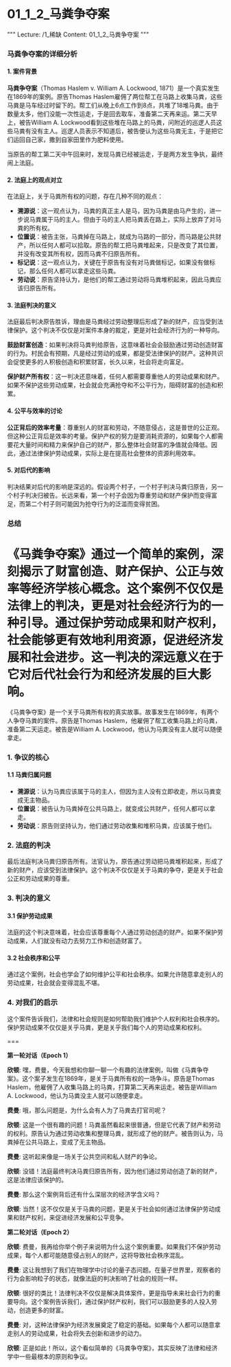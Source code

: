 # 01_1_2_马粪争夺案

"""
Lecture: /1_稀缺
Content: 01_1_2_马粪争夺案
"""

### 马粪争夺案的详细分析

#### 1. 案件背景

**马粪争夺案**（Thomas Haslem v. William A. Lockwood, 1871）是一个真实发生在1869年的案例。原告Thomas Haslem雇佣了两位帮工在马路上收集马粪，这些马粪是马车经过时留下的。帮工们从晚上6点工作到8点，共堆了18堆马粪。由于数量太多，他们没能一次性运走，于是回去取车，准备第二天再来运。第二天早上，被告William A. Lockwood看到这些堆在马路上的马粪，问附近的巡逻人员这些马粪有没有主人。巡逻人员表示不知道后，被告便认为这些马粪无主，于是把它们运回自己家，撒到自家田里作为肥料使用。

当原告的帮工第二天中午回来时，发现马粪已经被运走，于是两方发生争执，最终闹上法庭。

#### 2. 法庭上的观点对立

在法庭上，关于马粪所有权的问题，存在几种不同的观点：

- **溯源说**：这一观点认为，马粪的真正主人是马，因为马粪是由马产生的，进一步说马粪属于马的主人。但由于马的主人把马粪丢在路上，实际上放弃了对马粪的所有权。
- **位置说**：被告主张，马粪掉在马路上，就成为马路的一部分，而马路是公共财产，所以任何人都可以拾取。原告的帮工把马粪堆起来，只是改变了其位置，并没有改变其所有权，因而马粪不归原告所有。
- **标记说**：这一观点认为，关键在于原告有没有对马粪做标记，如果没有做标记，那么任何人都可以拿走这些马粪。
- **劳动说**：原告坚持认为，是他们的帮工通过劳动将马粪堆积起来，因此马粪应该归原告所有。

#### 3. 法庭判决的意义

法庭最后判决原告胜诉，理由是马粪经过劳动整理后形成了新的财产，应当受到法律保护。这个判决不仅仅是对案件本身的裁定，更是对社会经济行为的一种导向。

**鼓励财富创造**：如果判决将马粪判给原告，这意味着社会会鼓励通过劳动创造财富的行为。村民会有预期，凡是经过劳动的成果，都是受法律保护的财产。这种共识会促使更多的人积极创造和积累财富，长久以来，社会将走向富足。

**保护财产所有权**：这一判决还意味着，任何人都需要尊重他人的劳动成果和财产。如果不保护这些劳动成果，社会就会充满抢夺和不公平行为，阻碍财富的创造和积累。

#### 4. 公平与效率的讨论

**公正背后的效率考量**：尊重别人的财富和劳动，不随意侵占，这是普世的公正观。但这种公正背后是效率的考量。保护产权的努力是要消耗资源的，如果每个人都需要花大量时间和精力来保护自己的财产，那么整体社会财富的净值就会降低。因此，通过法律保护劳动成果，实际上是在提高社会整体的资源利用效率。

#### 5. 对后代的影响

判决结果对后代的影响是深远的。假设两个村子，一个村子判决马粪归原告，另一个村子判决归被告。长远来看，第一个村子会因为尊重劳动和财产保护而变得富足，而第二个村子则可能因为抢夺行为的泛滥而变得贫困。

### 总结

《马粪争夺案》通过一个简单的案例，深刻揭示了财富创造、财产保护、公正与效率等经济学核心概念。这个案例不仅仅是法律上的判决，更是对社会经济行为的一种引导。通过保护劳动成果和财产权利，社会能够更有效地利用资源，促进经济发展和社会进步。这一判决的深远意义在于它对后代社会行为和经济发展的巨大影响。
===
《马粪争夺案》是一个关于马粪所有权的真实故事。故事发生在1869年，有两个人争夺马粪的案件。原告是Thomas Haslem，他雇佣了帮工收集马路上的马粪，准备第二天运走。被告是William A. Lockwood，他认为马粪没有主人就可以随便拿走。

### 1. 争议的核心

#### 1.1 马粪归属问题
- **溯源说**：认为马粪应该属于马的主人，但因为主人没有立即收走，所以马粪变成无主物品。
- **位置说**：被告认为马粪掉在公共马路上，就变成公共财产，任何人都可以拿走。
- **劳动说**：原告则坚持认为，他们通过劳动收集和堆积马粪，应该属于他们。

### 2. 法庭的判决

最后法庭判决马粪归原告所有。法官认为，原告通过劳动把马粪堆积起来，形成了新的财产，应该受到法律保护。这个判决不仅仅是关于马粪的争夺，更是关于社会公正和劳动成果的尊重。

### 3. 判决的意义

#### 3.1 保护劳动成果
法庭的这个判决意味着，社会应该尊重每个人通过劳动创造的财产。如果不保护劳动成果，人们就没有动力去努力工作和创造财富了。

#### 3.2 社会秩序和公平
通过这个案例，社会也学会了如何维护公平和社会秩序。如果允许随意拿走别人的劳动成果，社会就会变得混乱不堪。

### 4. 对我们的启示

这个案件告诉我们，法律和社会规则是如何帮助我们维护个人权利和社会秩序的。保护劳动成果不仅仅是关乎马粪，更是关乎我们每个人的劳动成果和权利。

===

**第一轮对话（Epoch 1）**

**欣顿**: 嘿，费曼，今天我想和你聊一聊一个有趣的法律案例，叫做《马粪争夺案》。这个案子发生在1869年，是关于马粪所有权的一场争斗。原告是Thomas Haslem，他雇佣了人收集马路上的马粪，打算第二天再来运走。被告是William A. Lockwood，他认为马粪没主人就可以随便拿走。

**费曼**: 哦，那么问题是，为什么会有人为了马粪去打官司呢？

**欣顿**: 这是一个很有趣的问题！马粪虽然看起来很普通，但是它代表了财产和劳动的权利。原告认为通过劳动收集和整理马粪，就形成了他的财产。被告则认为，马粪掉在公共马路上，变成了无主物品。

**费曼**: 这听起来像是一场关于公共空间和私人财产的争论。

**欣顿**: 没错！法庭最终判决马粪归原告所有，因为他们通过劳动创造了新的财产，这是法律应该保护的。

**费曼**: 那么这个案例背后还有什么深层次的经济学含义吗？

**欣顿**: 当然！这不仅仅是关于马粪的问题，更是关于社会如何通过法律保护劳动成果和财产权利，来促进经济发展和公平竞争。

**第二轮对话（Epoch 2）**

**欣顿**: 费曼，我再给你举个例子来说明为什么这个案例重要。如果我们不保护劳动成果，每个人都可能随意侵占别人的财产，这将导致社会秩序混乱。

**费曼**: 这让我想到了我们在物理学中讨论的量子态问题。在量子世界里，观察者的行为会影响粒子的状态，就像法庭的判决影响了社会的规则一样。

**欣顿**: 很好的类比！法律判决不仅仅是解决具体案件，更是指导未来社会行为的重要导向。这个案例告诉我们，通过保护财产权利，我们可以鼓励更多的人投入劳动，创造更多的财富。

**费曼**: 对，这种法律保护为经济发展奠定了稳定的基础。如果每个人都可以随意拿走别人的劳动成果，社会将失去创新和进步的动力。

**欣顿**: 正是如此！所以，这个看似简单的《马粪争夺案》，其实反映了法律和经济学中一些最根本的原则和争议。
